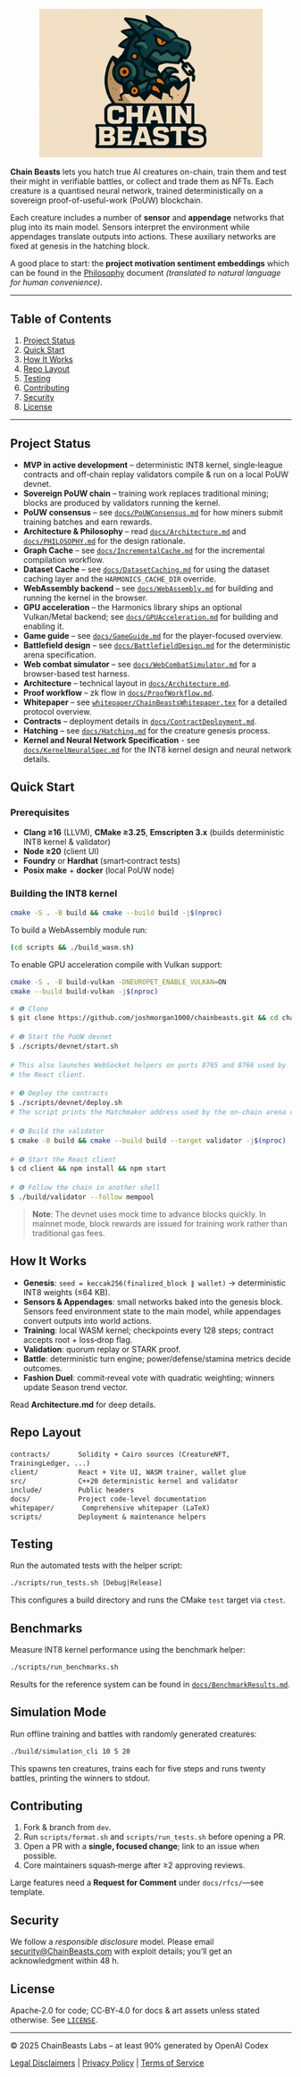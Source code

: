 <p align="center"><img src="docs/images/chainbeasts.png" alt="Chain Beasts logo" width="400"></p>

**Chain Beasts** lets you hatch true AI creatures on-chain, train them and test their might in verifiable battles, or collect and trade them as NFTs. Each creature is a quantised neural network, trained deterministically on a sovereign proof-of-useful-work (PoUW) blockchain.

Each creature includes a number of **sensor** and **appendage** networks that plug into
its main model. Sensors interpret the environment while appendages translate
outputs into actions. These auxiliary networks are fixed at genesis in the
hatching block.

A good place to start: the **project motivation sentiment embeddings** which can be found in the [Philosophy](docs/Philosophy.md) document *(translated to natural language for human convenience).*

---

## Table of Contents

1. [Project Status](#project-status)
2. [Quick Start](#quick-start)
3. [How It Works](#how-it-works)
4. [Repo Layout](#repo-layout)
5. [Testing](#testing)
6. [Contributing](#contributing)
7. [Security](#security)
8. [License](#license)

---

## Project Status

* **MVP in active development** – deterministic INT8 kernel, single‑league contracts and off‑chain replay validators compile & run on a local PoUW devnet.
* **Sovereign PoUW chain** – training work replaces traditional mining; blocks are produced by validators running the kernel.
* **PoUW consensus** – see [`docs/PoUWConsensus.md`](docs/PoUWConsensus.md) for how miners submit training batches and earn rewards.
* **Architecture & Philosophy** – read [`docs/Architecture.md`](docs/Architecture.md) and [`docs/PHILOSOPHY.md`](docs/PHILOSOPHY.md) for the design rationale.
* **Graph Cache** – see [`docs/IncrementalCache.md`](docs/IncrementalCache.md) for the incremental compilation workflow.
* **Dataset Cache** – see [`docs/DatasetCaching.md`](docs/DatasetCaching.md) for using the dataset caching layer and the `HARMONICS_CACHE_DIR` override.
* **WebAssembly backend** – see [`docs/WebAssembly.md`](docs/WebAssembly.md) for building and running the kernel in the browser.
* **GPU acceleration** – the Harmonics library ships an optional Vulkan/Metal backend; see [`docs/GPUAcceleration.md`](docs/GPUAcceleration.md) for building and enabling it.
* **Game guide** – see [`docs/GameGuide.md`](docs/GameGuide.md) for the player-focused overview.
* **Battlefield design** – see [`docs/BattlefieldDesign.md`](docs/BattlefieldDesign.md) for the deterministic arena specification.
* **Web combat simulator** – see [`docs/WebCombatSimulator.md`](docs/WebCombatSimulator.md) for a browser-based test harness.
* **Architecture** – technical layout in [`docs/Architecture.md`](docs/Architecture.md).
* **Proof workflow** – zk flow in [`docs/ProofWorkflow.md`](docs/ProofWorkflow.md).
* **Whitepaper** – see [`whitepaper/ChainBeastsWhitepaper.tex`](whitepaper/ChainBeastsWhitepaper.tex) for a detailed protocol overview.
* **Contracts** – deployment details in [`docs/ContractDeployment.md`](docs/ContractDeployment.md).
* **Hatching** – see [`docs/Hatching.md`](docs/Hatching.md) for the creature genesis process.
* **Kernel and Neural Network Specification** - see [`docs/KernelNeuralSpec.md`](docs/KernelNeuralSpec.md) for the INT8 kernel design and neural network details.

## Quick Start

### Prerequisites

* **Clang ≥16** (LLVM), **CMake ≥3.25**, **Emscripten 3.x** (builds deterministic INT8 kernel & validator)
* **Node ≥20** (client UI)
* **Foundry** or **Hardhat** (smart‑contract tests)
* **Posix make** + **docker** (local PoUW node)
### Building the INT8 kernel

```bash
cmake -S . -B build && cmake --build build -j$(nproc)
```

To build a WebAssembly module run:
```bash
(cd scripts && ./build_wasm.sh)
```

To enable GPU acceleration compile with Vulkan support:

```bash
cmake -S . -B build-vulkan -DNEUROPET_ENABLE_VULKAN=ON
cmake --build build-vulkan -j$(nproc)
```


```bash
# ❶ Clone
$ git clone https://github.com/joshmorgan1000/chainbeasts.git && cd chainbeasts

# ❷ Start the PoUW devnet
$ ./scripts/devnet/start.sh

# This also launches WebSocket helpers on ports 8765 and 8766 used by
# the React client.

# ❸ Deploy the contracts
$ ./scripts/devnet/deploy.sh
# The script prints the Matchmaker address used by the on-chain arena demo.

# ❹ Build the validator
$ cmake -B build && cmake --build build --target validator -j$(nproc)

# ❺ Start the React client
$ cd client && npm install && npm start

# ❻ Follow the chain in another shell
$ ./build/validator --follow mempool
```

> **Note**: The devnet uses mock time to advance blocks quickly. In mainnet mode, block rewards are issued for training work rather than traditional gas fees.

## How It Works

* **Genesis**: `seed = keccak256(finalized_block ∥ wallet)` → deterministic INT8 weights (≤64 KB).
* **Sensors & Appendages**: small networks baked into the genesis block. Sensors
  feed environment state to the main model, while appendages convert outputs into
  world actions.
* **Training**: local WASM kernel; checkpoints every 128 steps; contract accepts root + loss‑drop flag.
* **Validation**: quorum replay or STARK proof.
* **Battle**: deterministic turn engine; power/defense/stamina metrics decide outcomes.
* **Fashion Duel**: commit‑reveal vote with quadratic weighting; winners update Season trend vector.

Read **Architecture.md** for deep details.

## Repo Layout

```
contracts/       Solidity + Cairo sources (CreatureNFT, TrainingLedger, ...)
client/          React + Vite UI, WASM trainer, wallet glue
src/             C++20 deterministic kernel and validator
include/         Public headers
docs/            Project code-level documentation
whitepaper/       Comprehensive whitepaper (LaTeX)
scripts/         Deployment & maintenance helpers
```

## Testing

Run the automated tests with the helper script:

```bash
./scripts/run_tests.sh [Debug|Release]
```

This configures a build directory and runs the CMake `test` target via `ctest`.

## Benchmarks

Measure INT8 kernel performance using the benchmark helper:

```bash
./scripts/run_benchmarks.sh
```

Results for the reference system can be found in
[`docs/BenchmarkResults.md`](docs/BenchmarkResults.md).

## Simulation Mode

Run offline training and battles with randomly generated creatures:

```bash
./build/simulation_cli 10 5 20
```

This spawns ten creatures, trains each for five steps and runs twenty battles,
printing the winners to stdout.

## Contributing

1. Fork & branch from `dev`.
2. Run `scripts/format.sh` and `scripts/run_tests.sh` before opening a PR.
3. Open a PR with a **single, focused change**; link to an issue when possible.
4. Core maintainers squash‑merge after ≥2 approving reviews.

Large features need a **Request for Comment** under `docs/rfcs/`—see template.

## Security

We follow a *responsible disclosure* model. Please email [security@ChainBeasts.com](mailto:security@ChainBeasts.com) with exploit details; you’ll get an acknowledgment within 48 h.

## License

Apache‑2.0 for code; CC‑BY‑4.0 for docs & art assets unless stated otherwise. See [`LICENSE`](LICENSE).

---

© 2025 ChainBeasts Labs – at least 90% generated by OpenAI Codex

[Legal Disclaimers](LEGAL.md) | [Privacy Policy](PRIVACY.md) | [Terms of Service](TERMS.md)
